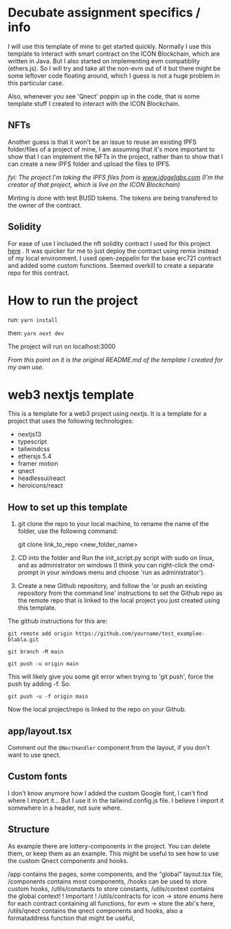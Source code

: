 # Decubate assignment specifics / info
I will use this template of mine to get started quickly. Normally I use this template to interact with smart contract on the ICON Blockchain, which are written in Java. But I also started on implementing evm compatiblity (ethers.js). So I will try and take all the non-evm out of it but there might be some leftover code floating around, which I guess is not a huge problem in this particular case.

Also, whenever you see 'Qnect' poppin up in the code, that is some template stuff I created to interact with the ICON Blockchain. 

## NFTs
Another guess is that it won't be an issue to reuse an existing IPFS folder/files of a project of mine, I am assuming that it's more important to show that I can implement the NFTs in the project, rather than to show that I can create a new IPFS folder and upload the files to IPFS. 

_fyi: The project I'm taking the IPFS files from is www.idogelabs.com (I'm the creator of that project, which is live on the ICON Blockchain)_

Minting is done with test BUSD tokens. The tokens are being transfered to the owner of the contract.

## Solidity
For ease of use I included the nft solidity contract I used for this project [here](./solidity/nftcontract.sol) . It was quicker for me to just deploy the contract using remix instead of my local environment. I used open-zeppelin for the base erc721 contract and added some custom functions. Seemed overkill to create a separate repo for this contract.

# How to run the project
run:
`yarn install`

then:
`yarn next dev`

The project will run on localhost:3000

_From this point on it is the original README.md of the template I created for my own use._

# web3 nextjs template

This is a template for a web3 project using nextjs. It is a template for a project that uses the following technologies:

- nextjs13
- typescript
- tailwindcss
- ethersjs 5.4
- framer motion
- qnect 
- headlessui/react
- heroicons/react

## How to set up this template

1. git clone the repo to your local machine, to rename the name of the folder, use the following command:

    git clone link_to_repo <new_folder_name>

2. CD into the folder and Run the init_script.py script with sudo on linux, and as administrator on windows (I think you can right-click the cmd-prompt in your windows menu and choose 'run as administrator'). 

3. Create a new Github repository, and follow the 'or push an existing repository from the command line' instructions to set the Github repo
as the remote repo that is linked to the local project you just created using this template. 

The github instructions for this are:

`git remote add origin https://github.com/yourname/test_examplee-blabla.git`

`git branch -M main`

`git push -u origin main`


This will likely give you some git error when trying to 'git push', force the push by adding -f. So:

`git push -u -f origin main`

Now the local project/repo is linked to the repo on your Github.

## app/layout.tsx
Comment out the `QNectHandler` component from the layout, if you don't want to use qnect.

## Custom fonts
I don't know anymore how I added the custom Google font, I can't find where I import it... But I use it
in the tailwind.config.js file. I believe I import it somewhere in a header, not sure where.

## Structure
As example there are lottery-components in the project. You can delete them, or keep them as an example.
This might be useful to see how to use the custom Qnect components and hooks.

/app contains the pages, some components, and the "global" layout.tsx file,
/components contains most components, 
/hooks can be used to store custom hooks,
/utils/constants to store constants,
/utils/context contains the global context! ! Important !
/utils/contracts for icon -> store enums here for each contract containing all functions,
for evm -> store the abi's here,
/utils/qnect contains the qnect components and hooks, also a formataddress function that might be useful,
